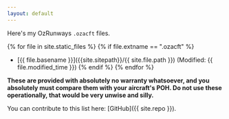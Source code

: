 ```yaml
---
layout: default
---
```


Here's my OzRunways `.ozacft` files.

{% for file in site.static_files %}
  {% if file.extname == ".ozacft" %}
 * [{{ file.basename }}]({{site.sitepath}}/{{ site.file.path }}) (Modified: {{ file.modified_time }})
  {% endif %}
{% endfor %}

**These are provided with absolutely no warranty whatsoever, and you absolutely must compare them with your aircraft's POH. Do not use these operationally, that would be very unwise and silly.**

You can contribute to this list here: [GitHub]({{ site.repo }}).
